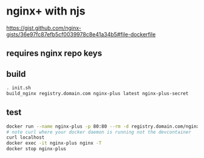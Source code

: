 # nginx+ with njs
https://gist.github.com/nginx-gists/36e97fc87efb5cf0039978c8e41a34b5#file-dockerfile

## requires nginx repo keys

## build
```bash
. init.sh
build_nginx registry.domain.com nginx-plus latest nginx-plus-secret
```

## test
```bash
docker run --name nginx-plus -p 80:80 --rm -d registry.domain.com/nginx-plus:latest
# note curl where your docker daemon is running not the devcontainer
curl localhost
docker exec -it nginx-plus nginx -T
docker stop nginx-plus
```
